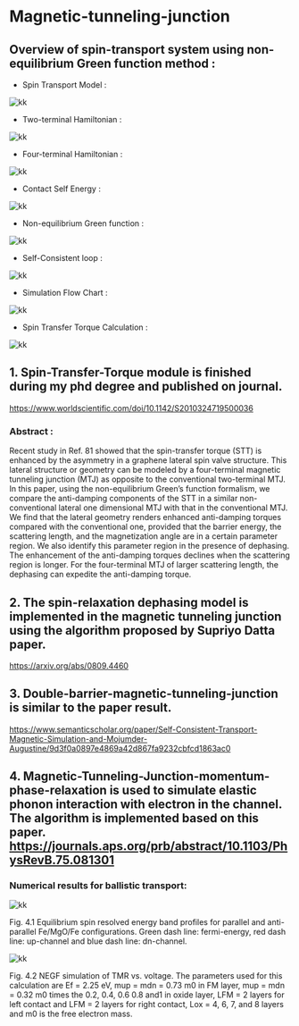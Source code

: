# Magnetic-tunneling-junction


## Overview of spin-transport system using non-equilibrium Green function method :

*    Spin Transport Model :

![kk](https://github.com/Kuan-Ru-Chiou/Pic/blob/master/PHD%E5%8F%A3%E8%A9%A6---presentation%20-%20%E8%A4%87%E8%A3%BD.jpg)

*    Two-terminal Hamiltonian :

![kk](https://github.com/Kuan-Ru-Chiou/Pic/blob/master/1112121.jpg) 

*    Four-terminal Hamiltonian :

![kk](https://github.com/Kuan-Ru-Chiou/Pic/blob/master/123412.jpg) 

*    Contact Self Energy :

![kk](https://github.com/Kuan-Ru-Chiou/Pic/blob/master/23233.jpg) 

*    Non-equilibrium Green function :

![kk](https://github.com/Kuan-Ru-Chiou/Pic/blob/master/433%20-%20%E8%A4%87%E8%A3%BD.jpg) 

*    Self-Consistent loop :

![kk](https://github.com/Kuan-Ru-Chiou/Pic/blob/master/ggr%20%E8%A4%87%E8%A3%BD.jpg) 

*    Simulation Flow Chart :

![kk](https://github.com/Kuan-Ru-Chiou/Pic/blob/master/fgfedrgr.jpg) 


*    Spin Transfer Torque Calculation :

![kk](https://github.com/Kuan-Ru-Chiou/Pic/blob/master/4252.jpg) 


## 1. Spin-Transfer-Torque module is finished during my phd degree and published on journal.
https://www.worldscientific.com/doi/10.1142/S2010324719500036

### Abstract : 

Recent study in Ref. 81 showed that the spin-transfer torque (STT) is enhanced by the asymmetry in a graphene lateral spin valve structure. This lateral structure or geometry can be modeled by a four-terminal magnetic tunneling junction (MTJ) as opposite to the conventional two-terminal MTJ. In this paper, using the non-equilibrium Green’s function formalism, we compare the anti-damping components of the STT in a similar non-conventional lateral one dimensional MTJ with that in the conventional MTJ. We find that the lateral geometry renders enhanced anti-damping torques compared with the conventional one, provided that the barrier energy, the scattering length, and the magnetization angle are in a certain parameter region. We also identify this parameter region in the presence of dephasing. The enhancement of the anti-damping torques declines when the scattering region is longer. For the four-terminal MTJ of larger scattering length, the dephasing can expedite the anti-damping torque.



































## 2. The spin-relaxation dephasing model is implemented in the magnetic tunneling junction using the algorithm proposed by Supriyo Datta paper.
https://arxiv.org/abs/0809.4460














## 3. Double-barrier-magnetic-tunneling-junction is similar to the paper result.
https://www.semanticscholar.org/paper/Self-Consistent-Transport-Magnetic-Simulation-and-Mojumder-Augustine/9d3f0a0897e4869a42d867fa9232cbfcd1863ac0
















## 4. Magnetic-Tunneling-Junction-momentum-phase-relaxation is used to simulate elastic phonon interaction with electron in the channel. The algorithm is implemented based on this paper. https://journals.aps.org/prb/abstract/10.1103/PhysRevB.75.081301

### Numerical results for ballistic transport:



![kk](https://github.com/Kuan-Ru-Chiou/Pic/blob/master/1111.jpg) 

Fig. 4.1 Equilibrium spin resolved energy band profiles for parallel and anti-parallel Fe/MgO/Fe configurations. Green dash line: fermi-energy, red dash line: up-channel and blue dash line: dn-channel. 








![kk](https://github.com/Kuan-Ru-Chiou/Pic/blob/master/11211.jpg) 

Fig. 4.2 NEGF simulation of TMR vs. voltage. The parameters used for this calculation are Ef = 2.25 eV, mup = mdn = 0.73 m0 in FM layer, mup = mdn = 0.32 m0 times the 0.2, 0.4, 0.6 0.8 and1 in oxide layer, LFM = 2 layers for left contact and LFM = 2 layers for right contact, Lox = 4, 6, 7, and 8 layers and m0 is the free electron mass.
